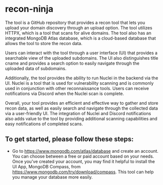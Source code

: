 # recon-ninja

The tool is a GitHub repository that provides a recon tool that lets you upload your domain discovery through an upload option. The tool utilizes HTTPX, which is a tool that scans for alive domains. The tool also has an integrated MongoDB Atlas database, which is a cloud-based database that allows the tool to store the recon data.

Users can interact with the tool through a user interface (UI) that provides a searchable view of the uploaded subdomains. The UI also distinguishes title cname and provides a search option to easily navigate through the uploaded data of subdomains.

Additionally, the tool provides the ability to run Nuclei in the backend via the UI. Nuclei is a tool that is used for vulnerability scanning and is commonly used in conjunction with other reconnaissance tools. Users can receive notifications via Discord when the Nuclei scan is complete.

Overall, your tool provides an efficient and effective way to gather and store recon data, as well as easily search and navigate through the collected data via a user-friendly UI. The integration of Nuclei and Discord notifications also adds value to the tool by providing additional scanning capabilities and easy notifications of completed scans.

## To get started, please follow these steps:

* Go to https://www.mongodb.com/atlas/database and create an account. You can choose between a free or paid account based on your needs.
Once you've created your account, you may find it helpful to install the UI App, MongoDB Compass, from https://www.mongodb.com/try/download/compass. This tool can help you manage your database more easily.

